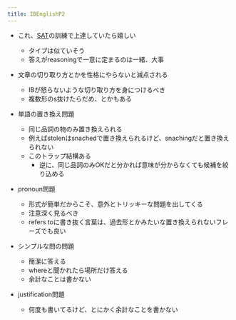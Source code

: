 ```yaml
---
title: IBEnglishP2
---
```


* これ、[SAT](SAT.md)の訓練で上達していたら嬉しい
  
  * タイプは似ていそう
  * 答えがreasoningで一意に定まるのは一緒、大事
* 文章の切り取り方とかを性格にやらないと減点される
  
  * IBが怒らないような切り取り方を身につけるべき
  * 複数形のs抜けたらだめ、とかもある
* 単語の置き換え問題
  
  * 同じ品詞の物のみ置き換えられる
  * 例えばstolenはsnachedで置き換えられるけど、snachingだと置き換えられない
  * このトラップ結構ある
    * 逆に、同じ品詞のみOKだと分かれば意味が分からなくても候補を絞り込める
* pronoun問題
  
  * 形式が簡単だからこそ、意外とトリッキーな問題を出してくる
  * 注意深く見るべき
  * refers toに書き抜く言葉は、過去形とかみたいな置き換えられないフレーズでも良い
* シンプルな問の問題
  
  * 簡潔に答える
  * whereと聞かれたら場所だけ答える
  * 余計なことは書かない
* justification問題
  
  * 何度も書いてるけど、とにかく余計なことを書かない
